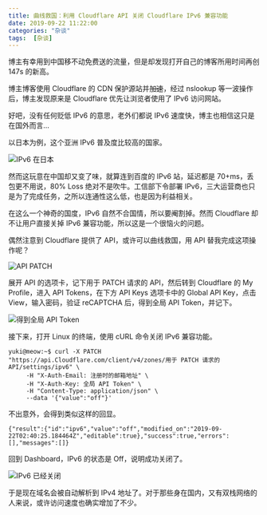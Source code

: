 ```yaml
---
title: 曲线救国：利用 Cloudflare API 关闭 Cloudflare IPv6 兼容功能
date: 2019-09-22 11:22:00
categories: "杂谈"
tags:  [杂谈]
---
```


博主有幸用到中国移不动免费送的流量，但是却发现打开自己的博客所用时间再创 147s 的新高。

博主博客使用 Cloudflare 的 CDN 保护源站并~~加速~~，经过 nslookup 等一波操作后，博主发现原来是 Cloudflare 优先让浏览者使用了 IPv6 访问网站。

好吧，没有任何贬低 IPv6 的意思，老外们都说 IPv6 速度快，博主也相信这只是在国外而言...

以日本为例，这个亚洲 IPv6 普及度比较高的国家。

![IPv6 在日本](https://c.ibcl.us/Disable-CloudFlareIPv6_20190922/1.png "IPv6 在日本")

然而这玩意在中国却又变了味，就算连到百度的 IPv6 站，延迟都是 70+ms，丢包更不用说，80% Loss 绝对不是吹牛。工信部下令部署 IPv6，三大运营商也只是为了完成任务，之所以连通性这么低，也是因为利益相关。

在这么一个神奇的国度，IPv6 自然不合国情，所以要阉割掉。然而 Cloudflare 却不让用户直接关掉 IPv6 兼容功能，所以这是一个很恼火的问题。

<!--more-->

偶然注意到 Cloudflare 提供了 API，或许可以曲线救国，用 API 替我完成这项操作呢？

![API PATCH](https://c.ibcl.us/Disable-CloudFlareIPv6_20190922/2.png "API PATCH")

展开 API 的选项卡，记下用于 PATCH 请求的 API，然后转到 Cloudflare 的 My Profile，进入 API Tokens，在下方 API Keys 选项卡中的 Global API Key，点击 View，输入密码，验证 reCAPTCHA 后，得到全局 API Token，并记下。

![得到全局 API Token](https://c.ibcl.us/Disable-CloudFlareIPv6_20190922/3.png "得到全局 API Token")

接下来，打开 Linux 的终端，使用 cURL 命令关闭 IPv6 兼容功能。

```
yuki@meow:~$ curl -X PATCH "https://api.Cloudflare.com/client/v4/zones/用于 PATCH 请求的 API/settings/ipv6" \
     -H "X-Auth-Email: 注册时的邮箱地址" \
     -H "X-Auth-Key: 全局 API Token" \
     -H "Content-Type: application/json" \
     --data '{"value":"off"}'
```

不出意外，会得到类似这样的回显。

```
{"result":{"id":"ipv6","value":"off","modified_on":"2019-09-22T02:40:25.184464Z","editable":true},"success":true,"errors":[],"messages":[]}
```

回到 Dashboard，IPv6 的状态是 Off，说明成功关闭了。

![IPv6 已经关闭](https://c.ibcl.us/Disable-CloudFlareIPv6_20190922/4.png "IPv6 已经关闭")

于是现在域名会被自动解析到 IPv4 地址了。对于那些身在国内，又有双栈网络的人来说，或许访问速度也确实增加了不少。